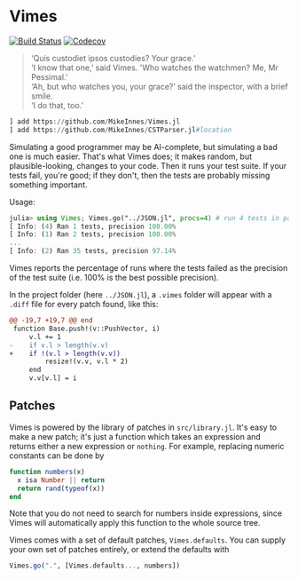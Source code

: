 # Vimes

[![Build Status](https://travis-ci.org/MikeInnes/Vimes.jl.svg?branch=master)](https://travis-ci.org/MikeInnes/Vimes.jl)
[![Codecov](https://codecov.io/gh/MikeInnes/Vimes.jl/branch/master/graph/badge.svg)](https://codecov.io/gh/MikeInnes/Vimes.jl)

> ‘Quis custodiet ipsos custodies? Your grace.’ \
> ‘I know that one,’ said Vimes. 'Who watches the watchmen? Me, Mr Pessimal.’ \
> ‘Ah, but who watches you, your grace?’ said the inspector, with a brief smile. \
> ‘I do that, too.'

```julia
] add https://github.com/MikeInnes/Vimes.jl
] add https://github.com/MikeInnes/CSTParser.jl#location
```

Simulating a good programmer may be AI-complete, but simulating a bad one is much easier. That's what Vimes does; it makes random, but plausible-looking, changes to your code. Then it runs your test suite. If your tests fail, you're good; if they don't, then the tests are probably missing something important.

Usage:

```julia
julia> using Vimes; Vimes.go("../JSON.jl", procs=4) # run 4 tests in parallel
[ Info: (4) Ran 1 tests, precision 100.00%
[ Info: (1) Ran 2 tests, precision 100.00%
...
[ Info: (2) Ran 35 tests, precision 97.14%
```

Vimes reports the percentage of runs where the tests failed as the precision of the test suite (i.e. 100% is the best possible precision).

In the project folder (here `../JSON.jl`), a `.vimes` folder will appear with a `.diff` file for every patch found, like this:

```diff
@@ -19,7 +19,7 @@ end
 function Base.push!(v::PushVector, i)
     v.l += 1
-    if v.l > length(v.v)
+    if !(v.l > length(v.v))
         resize!(v.v, v.l * 2)
     end
     v.v[v.l] = i
```

## Patches

Vimes is powered by the library of patches in `src/library.jl`. It's easy to make a new patch; it's just a function which takes an expression and returns either a new expression or `nothing`. For example, replacing numeric constants can be done by

```julia
function numbers(x)
  x isa Number || return
  return rand(typeof(x))
end
```

Note that you do not need to search for numbers inside expressions, since Vimes will automatically apply this function to the whole source tree.

Vimes comes with a set of default patches, `Vimes.defaults`. You can supply your own set of patches entirely, or extend the defaults with

```julia
Vimes.go(".", [Vimes.defaults..., numbers])
```
